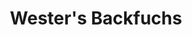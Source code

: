 ---
title: "Wester's Backfuchs"
url: /paderborn/westers-backfuchs-gesselner-strasse/
shop: Bäckerei
---